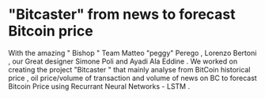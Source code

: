 # "Bitcaster" from news to forecast Bitcoin price
With the amazing " Bishop " Team Matteo "peggy"​ Perego , Lorenzo Bertoni , our Great designer Simone Poli and Ayadi Ala Eddine . We worked on creating the project "Bitcaster " that mainly analyse from BitCoin historical price , oil price/volume of transaction  and volume of news on BC to  forecast Bitcoin Price using Recurrant Neural Networks - LSTM .
